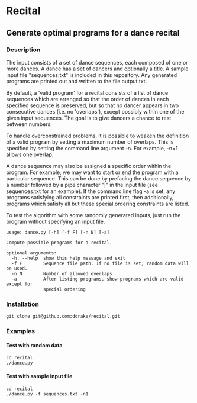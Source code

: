 # Recital

## Generate optimal programs for a dance recital

### Description  
The input consists of a set of dance sequences, each composed of one or more dances.  A dance has a set of dancers and optionally a title.  A sample input file "sequences.txt" is included in this repository.  Any generated programs are printed out and written to the file output.txt.

By default, a 'valid program' for a recital consists of a list of dance sequences which are arranged so that the order of dances in each specified sequence is preserved, but so that no dancer appears in two consecutive dances (i.e. no 'overlaps'), except possibly within one of the given input sequences.  The goal is to give dancers a chance to rest between numbers.

To handle overconstrained problems, it is possible to weaken the definition of a valid program by setting a maximum number of overlaps.  This is specified by setting the command line argument -n.  For example, -n=1 allows one overlap.

A dance sequence may also be assigned a specific order within the program.  For example, we may want to start or end the program with a particular sequence.  This can be done by prefacing the dance sequence by a number followed by a pipe character "|" in the input file (see sequences.txt for an example).  If the command line flag -a is set, any programs satisfying all constraints are printed first, then additionally, programs which satisfy all but these special ordering constraints are listed.

To test the algorithm with some randomly generated inputs, just run the program without specifying an input file.

```
usage: dance.py [-h] [-f F] [-n N] [-a]

Compute possible programs for a recital.

optional arguments:
  -h, --help  show this help message and exit
  -f F        Sequence file path. If no file is set, random data will be used.
  -n N        Number of allowed overlaps
  -a          After listing programs, show programs which are valid except for
              special ordering
```
### Installation
```
git clone git@github.com:ddrake/recital.git 
```

### Examples 

#### Test with random data
```
cd recital
./dance.py
```

#### Test with sample input file
```
cd recital
./dance.py -f sequences.txt -n1
```

